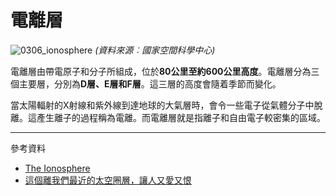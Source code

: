 # 電離層

![0306_ionosphere](./static/0306_ionosphere.jpg)
*(資料來源︰國家空間科學中心)*

電離層由帶電原子和分子所組成，位於**80公里至約600公里高度**。電離層分為三個主要層，分別為**D層、E層和F層**。這三層的高度會隨着季節而變化。

當太陽輻射的X射線和紫外線到達地球的大氣層時，會令一些電子從氣體分子中脫離。這產生離子的過程稱為電離。而電離層就是指離子和自由電子較密集的區域。

---

參考資料

- [The Ionosphere](https://scied.ucar.edu/ionosphere)
- [這個離我們最近的太空圈層，讓人又愛又恨](https://kknews.cc/science/r8j69y4.html)


